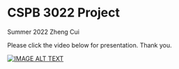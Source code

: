 # CSPB 3022 Project
Summer 2022
Zheng Cui

Please click the video below for presentation. Thank you.

[![IMAGE ALT TEXT](http://img.youtube.com/vi/VpVmUouK9X4/0.jpg)](http://www.youtube.com/watch?v=VpVmUouK9X4 "CSPB 3022 Final Project")

